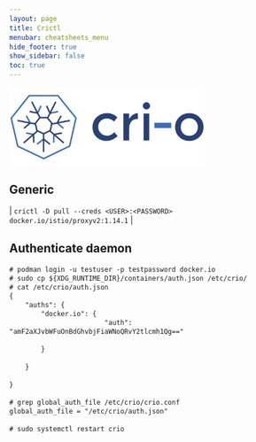 ```yaml
---
layout: page
title: Crictl
menubar: cheatsheets_menu
hide_footer: true
show_sidebar: false
toc: true
---
```


<img align="center" width="70%" src="../../images/crio-logo.png">

## Generic

| ```crictl -D pull --creds <USER>:<PASSWORD> docker.io/istio/proxyv2:1.14.1``` |

## Authenticate daemon

```
# podman login -u testuser -p testpassword docker.io
# sudo cp ${XDG_RUNTIME_DIR}/containers/auth.json /etc/crio/
# cat /etc/crio/auth.json 
{
    "auths": {
        "docker.io": {
                        "auth": "amF2aXJvbWFuOnBdGhvbjFiaWNoQRvY2tlcmh1Qg=="
                
        }
        
    }

}

# grep global_auth_file /etc/crio/crio.conf 
global_auth_file = "/etc/crio/auth.json"

# sudo systemctl restart crio
```


